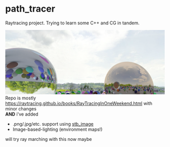# path_tracer
 Raytracing project. Trying to learn some C++ and CG in tandem.  
 
 ![render](https://raw.githubusercontent.com/iWrote/path_tracer/master/renders/skysph_demo.png?token=AEL4BRYYJ7R6CGRBHVORC6K7FGAFM)
 Repo is mostly https://raytracing.github.io/books/RayTracingInOneWeekend.html with minor changes  
 **AND** i've added
 + .png/.jpg/etc. support using [stb_image](https://github.com/nothings/stb/blob/master/stb_image.h)
 + Image-based-lighting (environment maps!)
 
will try ray marching with this now maybe 

